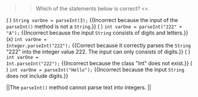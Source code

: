 >>Which of the statements below is correct? <<

( ) <code>String varOne = parseInt(3);</code> {{Incorrect because the input of the <code>parseInt()</code> method is not a <code>String</code>.}}
( ) <code>int varOne = parseInt("222" + "A");</code> {{Incorrect because the input <code>String</code> consists of digits and letters.}}
(x)  <code>int varOne = Integer.parseInt("222");</code> {{Correct because it correctly parses the <code>String</code> "222" into the integer value 222. The input can only consists of digits.}}
( ) <code>int varOne = Int.parseInt("222");</code> {{Incorrect because the class "Int" does not exist.}}
( ) <code>int varOne = parseInt("Hello");</code> {{Incorrect because the input <code>String</code> does not include digits.}}

||The <code>parseInt()</code> method cannot parse text into integers. ||
